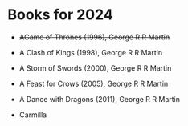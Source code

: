 # Books for 2024

- ~~AGame of Thrones (1996), George R R Martin~~

- A Clash of Kings (1998), George R R Martin

- A Storm of Swords (2000), George R R Martin

- A Feast for Crows (2005), George R R Martin

- A Dance with Dragons (2011), George R R Martin

- Carmilla